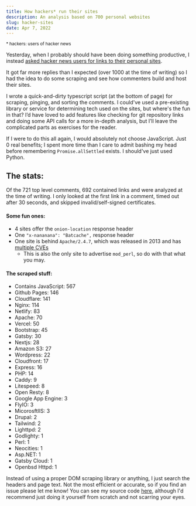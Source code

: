 ```yaml
---
title: How hackers* run their sites
description: An analysis based on 700 personal websites
slug: hacker-sites
date: Apr 7, 2022
---
```


<small>\* hackers: users of hacker news</small>

Yesterday, when I probably should have been doing something productive, I instead [asked hacker news users for links to their personal sites](<(https://news.ycombinator.com/item?id=30934529)>).

It got far more replies than I expected (over 1000 at the time of writing) so I had the idea to do some scraping and see how commenters build and host their sites.

I wrote a quick-and-dirty typescript script (at the bottom of page) for scraping, pinging, and sorting the comments. I could've used a pre-existing library or service for determining tech used on the sites, but where's the fun in that? I’d have loved to add features like checking for git repository links and doing some API calls for a more in-depth analysis, but I’ll leave the complicated parts as exercises for the reader.

If I were to do this all again, I would absolutely not choose JavaScript. Just 0 real benefits; I spent more time than I care to admit bashing my head before remembering `Promise.allSettled` exists. I should've just used Python.

## The stats:

Of the 721 top level comments, 692 contained links and were analyzed at the time of writing. I only looked at the first link in a comment, timed out after 30 seconds, and skipped invalid/self-signed certificates.

#### Some fun ones:

- 4 sites offer the `onion-location` response header
- One `"x-nananana": "Batcache",` response header
- One site is behind `Apache/2.4.7`, which was released in 2013 and has [multiple CVEs](https://www.cvedetails.com/vulnerability-list/vendor_id-45/product_id-66/version_id-524064/Apache-Http-Server-2.4.7.html)
  - This is also the only site to advertise `mod_perl`, so do with that what you may.

#### The scraped stuff:

- Contains JavaScript: 567
- Github Pages: 146
- Cloudflare: 141
- Nginx: 114
- Netlify: 83
- Apache: 70
- Vercel: 50
- Bootstrap: 45
- Gatsby: 30
- Nextjs: 28
- Amazon S3: 27
- Wordpress: 22
- Cloudfront: 17
- Express: 16
- PHP: 14
- Caddy: 9
- Litespeed: 8
- Open Resty: 8
- Google App Engine: 3
- FlyIO: 3
- MicorosftIIS: 3
- Drupal: 2
- Tailwind: 2
- Lighttpd: 2
- Godlighty: 1
- Perl: 1
- Neocities: 1
- Asp.NET: 1
- Gatsby Cloud: 1
- Openbsd Httpd: 1

Instead of using a proper DOM scraping library or anything, I just search the headers and page text. Not the most efficient or accurate, so if you find an issue please let me know! You can see my source code [here](https://paste.maxleiter.com/post/17dd30b8-4fd2-4270-a8a4-c6aab73a0211), although I'd recommend just doing it yourself from scratch and not scarring your eyes.
